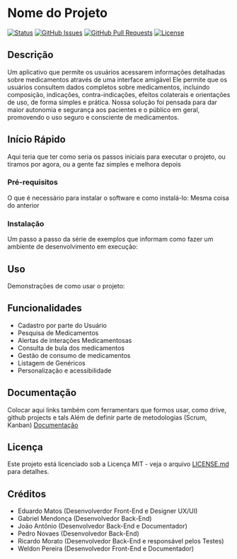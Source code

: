 # Nome do Projeto

[![Status](https://img.shields.io/badge/status-active-success.svg)]()
[![GitHub Issues](https://img.shields.io/github/issues/IF977/if977-project-standards.svg)](https://github.com/RicardoMorato/MedicApp/issues)
[![GitHub Pull Requests](https://img.shields.io/github/issues-pr/IF977/if977-project-standards.svg)](https://github.com/RicardoMorato/MedicApp/pulls)
[![License](https://img.shields.io/badge/license-MIT-blue.svg)](/LICENSE)

## Descrição
Um aplicativo que permite os usuários acessarem informações detalhadas sobre medicamentos através de uma interface amigável
Ele permite que os usuários consultem dados completos sobre medicamentos, incluindo composição, indicações, contra-indicações, efeitos colaterais e orientações de uso, de forma simples e prática.
Nossa solução foi pensada para dar maior autonomia e segurança aos pacientes e o público em geral, promovendo o uso seguro e consciente de medicamentos.

## Início Rápido

Aqui teria que ter como seria os passos iniciais para executar o projeto, ou tiramos por agora, ou a gente faz simples e melhora depois

### Pré-requisitos

O que é necessário para instalar o software e como instalá-lo: Mesma coisa do anterior

### Instalação

Um passo a passo da série de exemplos que informam como fazer um ambiente de desenvolvimento em execução:

## Uso

Demonstrações de como usar o projeto:


## Funcionalidades

- Cadastro por parte do Usuário
- Pesquisa de Medicamentos
- Alertas de interações Medicamentosas
- Consulta de bula dos medicamentos
- Gestão de consumo de medicamentos
- Listagem de Genéricos
- Personalização e acessibilidade

## Documentação
Colocar aqui links também com ferramentars que formos usar, como drive, github projects e tals
Além de definir parte de metodologias (Scrum, Kanban)
[Documentação](link-para-documentação)

## Licença

Este projeto está licenciado sob a Licença MIT - veja o arquivo [LICENSE.md](LICENSE) para detalhes.

## Créditos

- Eduardo Matos (Desenvolverdor Front-End e Designer UX/UI)
- Gabriel Mendonça (Desenvolvedor Back-End)
- João Antônio (Desenvolvedor Back-End e Documentador)
- Pedro Novaes (Desenvolvedor Back-End)
- Ricardo Morato (Desenvolvedor Back-End e responsável pelos Testes)
- Weldon Pereira (Desenvolvedor Front-End e Documentador)
